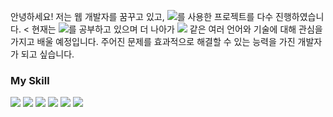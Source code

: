 안녕하세요!
저는 웹 개발자를 꿈꾸고 있고, <img src="https://img.shields.io/badge/React-61DAFB?style=flat-square&logo=React&logoColor=white"/>를 사용한 프로젝트를 다수 진행하였습니다. <
현재는 <img src="https://img.shields.io/badge/React-61DAFB?style=flat-square&logo=ReactNative&logoColor=white"/>를 공부하고 있으며 더 나아가 <img src="https://img.shields.io/badge/TypeScript-3178C6?style=flat-square&logo=TypeScript&logoColor=white"/> 같은 여러 언어와 기술에 대해 관심을 가지고 배울 예정입니다.
주어진 문제를  효과적으로 해결할 수 있는 능력을 가진 개발자가 되고 싶습니다.


### My Skill 
<img src="https://img.shields.io/badge/JavaScript-F7DF1E?style=flat-square&logo=JavaScript&logoColor=white"/> <img src="https://img.shields.io/badge/React-61DAFB?style=flat-square&logo=React&logoColor=white"/> <img src="https://img.shields.io/badge/Python-3776AB?style=flat-square&logo=Python&logoColor=white"/> <img src="https://img.shields.io/badge/Flask-000000?style=flat-square&logo=Flask&logoColor=white"/> <img src="https://img.shields.io/badge/Firebase-FFCA28?style=flat-square&logo=Firebase&logoColor=white"/> <img src="https://img.shields.io/badge/MySQL-4479A1?style=flat-square&logo=MySQL&logoColor=white"/>
